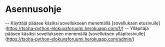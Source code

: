 # Asennusohje
-- Käyttäjä pääsee käsiksi sovellukseen menemällä [sovelluksen etusivulle] (https://tsoha-python-elokuvaforuumi.herokuapp.com/1/)
-- Ylläpitäjä pääsee käsiksi sovellukseen menemällä [sovelluksen ylläpitosivulle] (https://tsoha-python-elokuvaforuumi.herokuapp.com/admin/)
